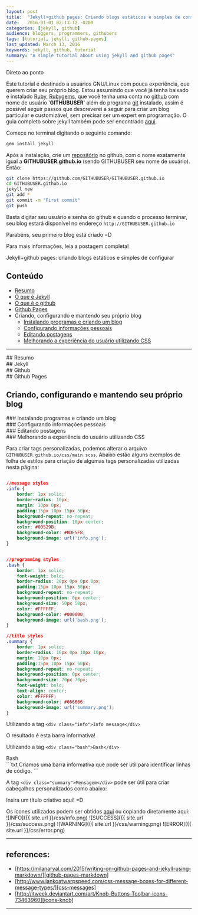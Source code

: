 ```yaml
---
layout: post
title:  "Jekyll+github pages: Criando blogs estáticos e simples de configurar"
date:   2016-01-01 02:13:12 -0200
categories: [jekyll, github]
audience: bloggers, programmers, githubers
tags: [tutorial, jekyll, github-pages]
last_updated: March 13, 2016
keywords: jekyll, github, tutorial
summary: "A simple tutorial about using jekyll and github pages"
---
```


<div class="objectives">Direto ao ponto</div>

Este tutorial é destinado a usuários GNU/Linux com pouca experiência, que querem criar seu próprio blog.
Estou assumindo que você já tenha baixado e instalado [Ruby](https://www.ruby-lang.org/pt/documentation/installation/), [Rubygems](https://rubygems.org/pages/download), que você tenha uma conta no [github](https://github.com/) com nome de usuário '**GITHUBUSER**' além do programa [git](https://git-scm.com/book/pt-br/v1/Primeiros-passos-Instalando-Git) instalado, assim é possível seguir passos que descreverei a seguir para criar um blog particular e customizável, sem precisar ser um expert em programação.
O guia completo sobre jekyll também pode ser encontrado [aqui](https://jekyllrb.com/docs/installation/). 

Comece no terminal digitando o seguinte comando:

```bash
gem install jekyll
```

Após a instalação, crie um [repositório](https://help.github.com/articles/create-a-repo/) no github, com o nome exatamente igual a **GITHUBUSER.github.io** (sendo GITHUBUSER seu nome de usuário). Então:

```bash
git clone https://github.com/GITHUBUSER/GITHUBUSER.github.io
cd GITHUBUSER.github.io
jekyll new
git add *
git commit -m "First commit"
git push
```

Basta digitar seu usuário e senha do github e quando o processo terminar, seu blog estará disponível no endereço `http://GITHUBUSER.github.io`

Parabéns, seu primeiro blog está criado =D

Para mais informações, leia a postagem completa!


<div class="summary">Jekyll+github pages: criando blogs estáticos e simples de configurar</div>



## Conteúdo 

* [Resumo](#resumo)
* [O que é Jekyll](#jekyll)
* [O que é o github](#github)
* [Github Pages](#github-pages)
* Criando, configurando e mantendo seu próprio blog
	* [Instalando programas e criando um blog](#criando)
	* [Configurando informações pessoais](#configurando)
	* [Editando postagens](#editando)
	* [Melhorando a experiência do usuário utilizando CSS](#melhorando)

---

<div id='resumo'></div> 
## Resumo


<div id='jekyll'></div> 
## Jekyll


<div id='github'></div>
## Github

<div id='github-pages'></div> 
## Github Pages

## Criando, configurando e mantendo seu próprio blog

<div id='criando'></div>
### Instalando programas e criando um blog

<div id='configurando'></div> 
### Configurando informações pessoais

<div id='editando'></div>
### Editando postagens

<div id='melhorando'></div>
### Melhorando a experiência do usuário utilizando CSS 

Para criar tags personalizadas, podemos alterar o arquivo `GITHUBUSER.github.io/css/main.scss`. Abaixo estão alguns exemplos de folha de estilos para criação de algumas tags personalizadas utilizadas nesta página:


```css

//message styles
.info {
	border: 1px solid;
	border-radius: 10px;
	margin: 10px 0px;
	padding:15px 10px 15px 50px;
	background-repeat: no-repeat;
	background-position: 10px center;
	color: #00529B;
	background-color: #BDE5F8;
	background-image: url('info.png');
}


//programming styles
.bash {
	border: 1px solid;
	font-weight: bold;
	border-radius: 20px 0px 0px 0px;
	padding:15px 10px 15px 50px;
	background-repeat: no-repeat;
	background-position: 0px center;
	background-size: 50px 50px;
	color: #FFFFFF;
	background-color: #000000;
	background-image: url('bash.png');
}

//title styles
.summary {
	border: 1px solid;
	border-radius: 10px 0px 10px 10px;
	margin: 10px 0px;
	padding:15px 10px 15px 50px;
	background-repeat: no-repeat;
	background-position: 0px center;
	background-size: 70px 70px;
	font-weight: bold;
	text-align: center;
	color: #FFFFFF;
	background-color: #666666;
	background-image: url('summary.png');
}
```

Utilizando a tag `<div class="info">Info message</div>`
<div class="info">O resultado é esta barra informativa!</div>

Utilizando a tag `<div class="bash">Bash</div>`
<div class="bash">Bash</div>
```txt
Criamos uma barra informativa que pode ser útil para identificar linhas de código.
```

A tag `<div class="summary">Mensagem</div>` pode ser útil para criar cabeçalhos personalizados como abaixo:
<div class="summary"> Insira um título criativo aqui!  =D</div>

Os ícones utilizados podem ser obtidos [aqui][icons-knob] ou copiando diretamente aqui: ![INFO]({{ site.url }}/css/info.png) ![SUCCESS]({{ site.url }}/css/success.png) ![WARNING]({{ site.url }}/css/warning.png) ![ERROR]({{ site.url }}/css/error.png)

---

## references: 

* [https://milanaryal.com/2015/writing-on-github-pages-and-jekyll-using-markdown/][github-pages-markdown]
* [http://www.jankoatwarpspeed.com/css-message-boxes-for-different-message-types/][css-messages]
* [http://itweek.deviantart.com/art/Knob-Buttons-Toolbar-icons-73463960][icons-knob]
 
---

[github-pages-markdown]: https://milanaryal.com/2015/writing-on-github-pages-and-jekyll-using-markdown/
[css-messages]: http://www.jankoatwarpspeed.com/css-message-boxes-for-different-message-types/
[icons-knob]:http://itweek.deviantart.com/art/Knob-Buttons-Toolbar-icons-73463960

